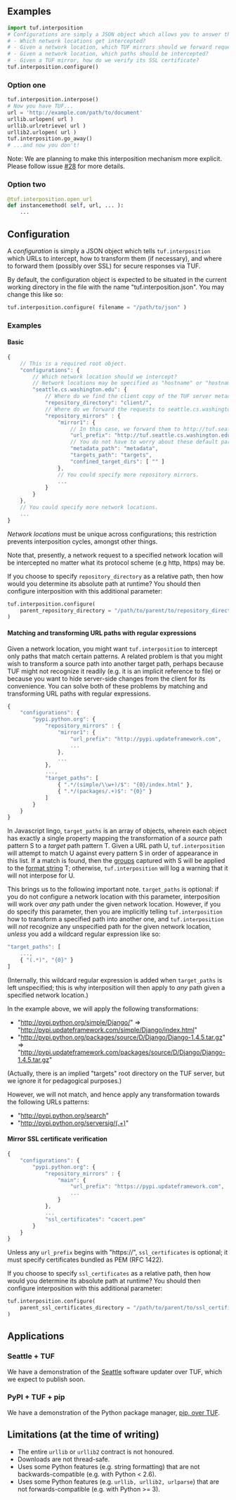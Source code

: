 ## Examples

```python
import tuf.interposition
# Configurations are simply a JSON object which allows you to answer these questions:
# - Which network locations get intercepted?
# - Given a network location, which TUF mirrors should we forward requests to?
# - Given a network location, which paths should be intercepted?
# - Given a TUF mirror, how do we verify its SSL certificate?
tuf.interposition.configure()
```

### Option one

```python
tuf.interposition.interpose()
# Now you have TUF...
url = 'http://example.com/path/to/document'
urllib.urlopen( url )
urllib.urlretrieve( url )
urllib2.urlopen( url )
tuf.interposition.go_away()
# ...and now you don't!
```

Note: We are planning to make this interposition mechanism more explicit.
Please follow issue [#28](https://github.com/akonst/tuf/issues/28) for more
details.

### Option two

```python
@tuf.interposition.open_url
def instancemethod( self, url, ... ):
    ...
```

## Configuration

A *configuration* is simply a JSON object which tells `tuf.interposition` which
URLs to intercept, how to transform them (if necessary), and where to forward
them (possibly over SSL) for secure responses via TUF.

By default, the configuration object is expected to be situated in the current
working directory in the file with the name "tuf.interposition.json". You may
change this like so:

```python
tuf.interposition.configure( filename = "/path/to/json" )
```

### Examples

#### Basic

```javascript
{
    // This is a required root object.
    "configurations": {
        // Which network location should we intercept?
        // Network locations may be specified as "hostname" or "hostname:port".
        "seattle.cs.washington.edu": {
            // Where do we find the client copy of the TUF server metadata?
            "repository_directory": "client/",
            // Where do we forward the requests to seattle.cs.washington.edu?
            "repository_mirrors" : {
                "mirror1": {
                    // In this case, we forward them to http://tuf.seattle.cs.washington.edu
                    "url_prefix": "http://tuf.seattle.cs.washington.edu",
                    // You do not have to worry about these default parameters.
                    "metadata_path": "metadata",
                    "targets_path": "targets",
                    "confined_target_dirs": [ "" ]
                },
                // You could specify more repository mirrors.
                ...
            }
        }
    },
    // You could specify more network locations.
    ...
}
```

*Network locations* must be unique across configurations; this restriction
prevents interposition cycles, amongst other things.

Note that, presently, a network request to a specified network location will be
intercepted no matter what its protocol scheme (e.g http, https) may be.

If you choose to specify `repository_directory` as a relative path, then how
would you determine its absolute path at runtime? You should then configure
interposition with this additional parameter:

```python
tuf.interposition.configure(
    parent_repository_directory = "/path/to/parent/to/repository_directory"
)
```

#### Matching and transforming URL paths with regular expressions

Given a network location, you might want `tuf.interposition` to intercept only
paths that match certain patterns. A related problem is that you might wish to
transform a source path into another target path, perhaps because TUF might not
recognize it readily (e.g. it is an implicit reference to file) or because you
want to hide server-side changes from the client for its convenience. You can
solve both of these problems by matching and transforming URL paths with
regular expressions.

```javascript
{
    "configurations": {
        "pypi.python.org": {
            "repository_mirrors" : {
                "mirror1": {
                    "url_prefix": "http://pypi.updateframework.com",
                    ...
                },
                ...
            },
            ...,
            "target_paths": [
                { ".*/(simple/\\w+)/$": "{0}/index.html" },
                { ".*/(packages/.+)$": "{0}" }
            ]
        }
    }
}
```

In Javascript lingo, `target_paths` is an array of objects, wherein each object
has exactly a single property mapping the transformation of a *source* path
pattern S to a *target* path pattern T. Given a URL path U, `tuf.interposition`
will attempt to match U against every pattern S in order of appearance in this
list. If a match is found, then the
[groups](http://docs.python.org/2/library/re.html#match-objects) captured with S
will be applied to the [format
string](http://docs.python.org/2/library/string.html#string-formatting) T;
otherwise, `tuf.interposition` will log a warning that it will not interpose
for U.

This brings us to the following important note. `target_paths` is optional: if
you do not configure a network location with this parameter, interposition will
work over *any* path under the given network location. However, if you do
specify this parameter, then you are implicitly telling `tuf.interposition` how
to transform a specified path into another one, and `tuf.interposition` will
*not* recognize any unspecified path for the given network location, *unless*
you add a wildcard regular expression like so:

```javascript
"target_paths": [
    ...,
    { "(.*)", "{0}" }
]
```

(Internally, this wildcard regular expression is added when `target_paths` is
left unspecified; this is why interposition will then apply to *any* path given
a specified network location.)

In the example above, we will apply the following transformations:

- "http://pypi.python.org/simple/Django/" => "http://pypi.updateframework.com/simple/Django/index.html"
- "http://pypi.python.org/packages/source/D/Django/Django-1.4.5.tar.gz" => "http://pypi.updateframework.com/packages/source/D/Django/Django-1.4.5.tar.gz"

(Actually, there is an implied "targets" root directory on the TUF server, but
we ignore it for pedagogical purposes.)

However, we will not match, and hence apply any transformation towards the
following URLs patterns:

- "http://pypi.python.org/search"
- "http://pypi.python.org/serversig/(.+)"

#### Mirror SSL certificate verification

```javascript
{
    "configurations": {
        "pypi.python.org": {
            "repository_mirrors" : {
                "main": {
                    "url_prefix": "https://pypi.updateframework.com",
                    ...
                }
            },
            ...
            "ssl_certificates": "cacert.pem"
        }
    }
}
```

Unless any `url_prefix` begins with "https://", `ssl_certificates` is optional; it
must specify certificates bundled as PEM (RFC 1422).

If you choose to specify `ssl_certificates` as a relative path, then how
would you determine its absolute path at runtime? You should then configure
interposition with this additional parameter:

```python
tuf.interposition.configure(
    parent_ssl_certificates_directory = "/path/to/parent/to/ssl_certificates"
)
```

## Applications

### Seattle + TUF

We have a demonstration of the [Seattle](https://seattle.cs.washington.edu/)
software updater over TUF, which we expect to publish soon.

### PyPI + TUF + pip

We have a demonstration of the Python package manager, [pip, over
TUF](https://github.com/dachshund/pip/tree/tuf).

## Limitations (at the time of writing)

- The entire `urllib` or `urllib2` contract is not honoured.
- Downloads are not thread-safe.
- Uses some Python features (e.g. string formatting) that are not backwards-compatible (e.g. with Python < 2.6).
- Uses some Python features (e.g. `urllib, urllib2, urlparse`) that are not forwards-compatible (e.g. with Python >= 3).
